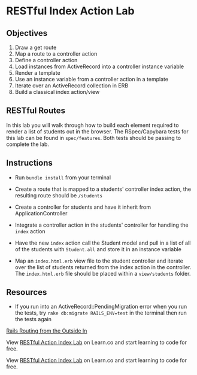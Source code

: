 # RESTful Index Action Lab

## Objectives

1. Draw a get route
2. Map a route to a controller action
3. Define a controller action
4. Load instances from ActiveRecord into a controller instance variable
5. Render a template
6. Use an instance variable from a controller action in a template
7. Iterate over an ActiveRecord collection in ERB
8. Build a classical index action/view

## RESTful Routes

In this lab you will walk through how to build each element required to render a
list of students out in the browser. The RSpec/Capybara tests for this lab can
be found in `spec/features`. Both tests should be passing to complete the lab.

## Instructions

- Run `bundle install` from your terminal

- Create a route that is mapped to a students' controller index action, the
  resulting route should be `/students`

- Create a controller for students and have it inherit from
  ApplicationController 

- Integrate a controller action in the students' controller for handling the
  `index` action

- Have the new `index` action call the Student model and pull in a list of all
  of the students with `Student.all` and store it in an instance variable

- Map an `index.html.erb` view file to the student controller and iterate over the
  list of students returned from the index action in the controller. The
  `index.html.erb` file should be placed within a `view/students` folder.

## Resources

- If you run into an ActiveRecord::PendingMigration error when you run the
  tests, try `rake db:migrate RAILS_ENV=test` in the terminal then run the tests
  again

[Rails Routing from the Outside In](http://edgeguides.rubyonrails.org/routing.html)

<p class='util--hide'>View <a href='https://learn.co/lessons/rails-restful-index-action-lab'>RESTful Action Index Lab</a> on Learn.co and start learning to code for free.</p>

<p data-visibility='hidden'>View <a href='https://learn.co/lessons/rails-restful-index-action-lab'>RESTful Action Index Lab</a> on Learn.co and start learning to code for free.</p>
